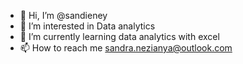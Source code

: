 - 👋 Hi, I’m @sandieney
- 👀 I’m interested in Data analytics
- 🌱 I’m currently learning data analytics with excel
- 📫 How to reach me sandra.nezianya@outlook.com

<!---
sandieney/sandieney is a ✨ special ✨ repository because its `README.md` (this file) appears on your GitHub profile.
You can click the Preview link to take a look at your changes.
--->
